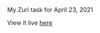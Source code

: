 My Zuri task for April 23, 2021

View it live <a href="https://april23task.herokuapp.com" target="_blank" >here</a>

